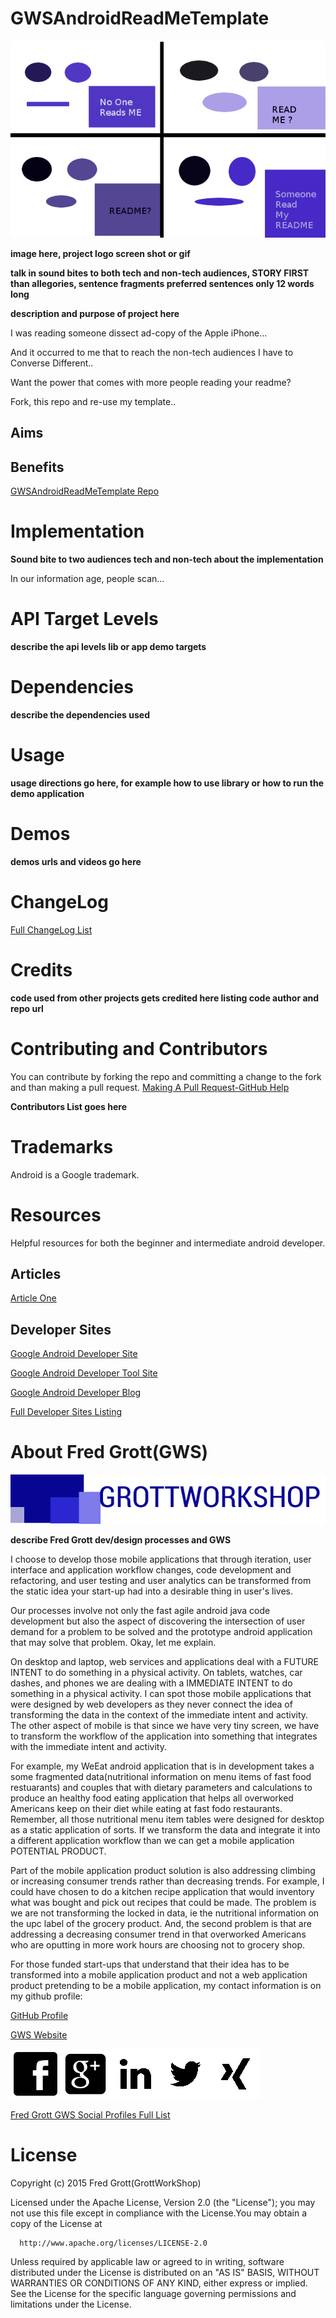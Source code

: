 # GWSAndroidReadMeTemplate
![ReadMe Template cartoon](/art/readmetemplatecartoon.png)

**image here, project logo screen shot or gif**


**talk in sound bites to both tech and non-tech audiences, STORY FIRST than allegories, sentence fragments preferred sentences only 12 words long**

**description and purpose of project here**

I was reading someone dissect ad-copy of the Apple iPhone...

And it occurred to me that to reach the non-tech audiences I have to Converse Different..

Want the power that comes with more people reading your readme?

Fork, this repo and re-use my template..

## Aims

## Benefits



[GWSAndroidReadMeTemplate Repo](https://github.com/shareme/GWSAndroidReadMeTemplate)

# Implementation

**Sound bite to two audiences tech and non-tech about the implementation**

In our information age, people scan...



# API Target Levels

**describe the api levels lib or app demo targets**

# Dependencies

**describe the dependencies used**

# Usage

**usage directions go here, for example how to use library or how to run the demo
application**

# Demos

**demos urls and videos go here**


# ChangeLog

[Full ChangeLog List](../changelog/)




# Credits

**code used from other projects gets credited here listing code author and repo url**

# Contributing and Contributors

You can contribute by forking the repo and committing a change to the fork and than making a pull request. [Making A Pull Request-GitHub Help]()

**Contributors List goes here**


# Trademarks

Android is a Google trademark.

# Resources

Helpful resources for both the beginner and intermediate android developer.

## Articles

[Article One](../artilces/articleone/)

## Developer Sites

[Google Android Developer Site](http://developer.android.com)

[Google Android Developer Tool Site](http://tools.android.com)

[Google Android Developer Blog](http://android-developers.blogspot.com/)

[Full Developer Sites Listing](../devsites/)



# About Fred Grott(GWS)

![GWS Logo](/art/gws_logo_longform_final.png)

**describe Fred Grott dev/design processes and GWS**

I choose to develop those mobile applications that through iteration, user interface
and application workflow changes, code development and refactoring, and user testing and user analytics can be transformed from the static idea your start-up had into
a desirable thing in user's lives.

Our processes involve not only the fast agile android java code development but also
the aspect of discovering the intersection of user demand for a problem to be solved and the prototype android application that may solve that problem. Okay, let me explain.

On desktop and laptop, web services and applications deal with a FUTURE INTENT to
do something in a physical activity. On tablets, watches, car dashes, and phones
we are dealing with a IMMEDIATE INTENT to do something in a physical activity. I can spot those mobile applications that were designed by web developers as they never
connect the idea of transforming the data in the context of the immediate intent and activity. The other aspect of mobile is that since we have very tiny screen, we have to transform the workflow of the application into something that integrates with the immediate intent and activity.

For example, my WeEat android application that is in development takes a some fragmented data(nutritional information on menu items of fast food restuarants) and couples that with dietary parameters and calculations to produce an healthy food eating application that helps all overworked Americans keep on their diet while eating at fast fodo restaurants. Remember, all those nutritional menu item tables were designed for desktop as a static application of sorts. If we transform the data and integrate it into a different application workflow than we can get a mobile application POTENTIAL PRODUCT.

Part of the mobile application product solution is also addressing climbing or increasing consumer trends rather than decreasing trends. For example, I could have
chosen to do a kitchen recipe application that would inventory what was
bought and pick out recipes that could be made. The problem is we are not transforming the locked in data, ie the nutritional information on the upc label of the grocery product. And, the second problem is that are addressing a decreasing consumer trend in that overworked Americans who are oputting in more work hours are choosing not to grocery shop.

For those funded start-ups that understand that their idea has to be transformed into a mobile application product and not a web application product pretending to be a mobile application, my contact information is on my github profile:

[GitHub Profile](https://github.com/shareme)

[GWS Website](http://shareme.github.io/FredGrott)

[![FaceBook profile](/art/fb80x80.png)](http://www.facebook.com/fredgrott)[![GooglePlus profile](/art/googleplus80x80.png)](https://plus.google.com/u/0/+FredGrott/about)[![LinkedIN profile](/art/linkedin80x80.png)](http://www.linkedin.com/in/shareme/en)[![Twitter profile](/art/twitter80x80.png)](https://twitter.com/fredgrott)[![Xing profile](/art/xing80x80.png)](https://www.xing.com/profile/Fred_Grott?sc_o=mxb_p)

[Fred Grott GWS Social Profiles Full List](/sociallist/)

# License
Copyright (c) 2015 Fred Grott(GrottWorkShop)

Licensed under the Apache License, Version 2.0 (the "License"); you may not use this file except
in compliance with the License.You may obtain a copy of the License at

      http://www.apache.org/licenses/LICENSE-2.0

Unless required by applicable law or agreed to in writing, software distributed under the License
is distributed on an "AS IS" BASIS, WITHOUT WARRANTIES OR CONDITIONS OF ANY KIND, either express or implied.
See the License for the specific language governing permissions and limitations under the License.
